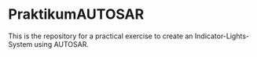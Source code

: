 # PraktikumAUTOSAR
This is the repository for a practical exercise to create an Indicator-Lights-System using AUTOSAR.
